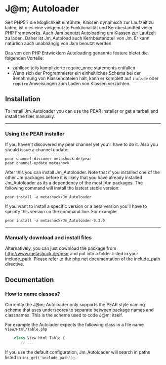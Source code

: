 # J@m; Autoloader

Seit PHP5.? die Möglichkeit einführte, Klassen dynamisch zur Laufzeit zu laden, ist dies eine vielgenutzte Funktionalität und Kernbestandteil vieler PHP Frameworks. Auch Jam benutzt Autoloading um Klassen zur Laufzeit zu laden. Daher ist Jm_Autoload auch Kernbestandteil von Jm. Er kann natürlich auch unabhängig von Jam benutzt werden.

Das von den PHP Entwicklern Autoloading genannte feature bietet die folgenden Vorteile:

- zahllose teils komplizierte require_once statements entfallen
- Wenn sich der Programmierer ein einheitliches Schema bei der Benahmung von Klassendateien hält, kann er komplett auf `include` oder `require` Anweisungen zum Laden von Klassen verzichten.


## Installation

To install Jm_Autoloader you can use the PEAR installer or get a tarball and install the files manually.

___
### Using the PEAR installer

If you haven't discovered my pear channel yet you'll have to do it. Also you should issue a channel update:

    pear channel-discover metashock.de/pear
    pear channel-update metashock

After this you can install Jm_Autoloader. Note that if you installed one of the other Jm packages before it is likely that you have already installed Jm_Autoloader as its a dependency of the most jAm packages. The following command will install the lastest stable version:

    pear install -a metashock/Jm_Autoloader

If you want to install a specific version or a beta version you'll have to specify this version on the command line. For example:

    pear install -a metashock/Jm_Autoloader-0.3.0

___
### Manually download and install files

Alternatively, you can just download the package from http://www.metashock.de/pear and put into a folder listed in your include_path. Please refer to the php.net documentation of the include_path directive.


## Documentation


### How to name classes?

Currently the J@m; Autoloader only supports the PEAR style naming scheme that uses underscores to separate between package names and classnames. This is the scheme used to code J@m; itself.

For example the Autolader expects the following class in a file name `View/Html/Table.php`

```php
    class View_Html_Table {
       // ...
```

If you use the default configuration, Jm_Autoloader will search in paths listed in `ini_get('include_path');`.

